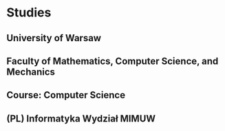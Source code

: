 # Studies

## University of Warsaw

## Faculty of Mathematics, Computer Science, and Mechanics

## Course: Computer Science

## (PL) Informatyka Wydział MIMUW